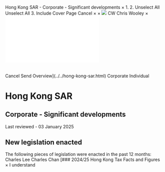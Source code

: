 Hong Kong SAR - Corporate - Significant developments
×
1.
2.
Unselect All
Unselect All
3.
Include Cover Page
Cancel
×
×
![](../../-/media/world-wide-tax-summaries/attachments/global---chris-wooley.ashx%3Frev=ac5e5f3223b34096b1afc2a6009c7320&revision=ac5e5f32-23b3-4096-b1af-c2a6009c7320&hash=859B7ADC84DC2CBEC9760E9E6EE7DE6D0A8BFCDF)
CW
Chris Wooley
×
![](significant-developments.html)
######
Cancel
Send
Overview](../../hong-kong-sar.html)
Corporate
Individual
# Hong Kong SAR
## Corporate - Significant developments
Last reviewed - 03 January 2025
## New legislation enacted
The following pieces of legislation were enacted in the past 12 months:
Charles Lee
Charles Chan
[### 2024/25 Hong Kong Tax Facts and Figures
×
I understand